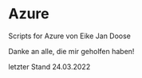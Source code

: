 # Azure
Scripts for Azure von Eike Jan Doose

Danke an alle, die mir geholfen haben!

letzter Stand 24.03.2022